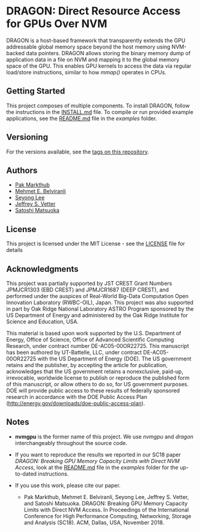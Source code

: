 # DRAGON: Direct Resource Access for GPUs Over NVM

DRAGON is a host-based framework that transparently extends the GPU addressable
global memory space beyond the host memory using NVM-backed data pointers.
DRAGON allows storing the binary memory dump of application data in a file on
NVM and mapping it to the global memory space of the GPU. This enables GPU
kernels to access the data via regular load/store instructions, similar to how
*mmap()* operates in CPUs.

## Getting Started

This project composes of multiple components. To install DRAGON, follow the
instructions in the [INSTALL.md](INSTALL.md) file. To compile or run provided
example applications, see the [README.md](examples/README.md) file in the
*examples* folder.

## Versioning

For the versions available, see the [tags on this repository](https://github.com/pakmarkthub/dragon/tags). 

## Authors

* [Pak Markthub](https://www.linkedin.com/in/pakmarkthub)
* [Mehmet E. Belviranli](https://ft.ornl.gov/~belviranli/)
* [Seyong Lee](https://ft.ornl.gov/~lees2/)
* [Jeffrey S. Vetter](https://ft.ornl.gov/~vetter/)
* [Satoshi Matsuoka](http://www.r-ccs.riken.jp/en/overview/leadership.html)

## License

This project is licensed under the MIT License - see the [LICENSE](LICENSE) file for details

## Acknowledgments

This project was partially supported by JST CREST Grant Numbers JPMJCR1303
(EBD CREST) and JPMJCR1687 (DEEP CREST), and performed under the auspices of
Real-World Big-Data Computation Open Innovation Laboratory (RWBC-OIL), Japan.
This project was also supported in part by Oak Ridge National Laboratory ASTRO
Program sponsored by the US Department of Energy and administered by the Oak
Ridge Institute for Science and Education, USA. 

This material is based upon work supported by the U.S. Department of Energy,
Office of Science, Office of Advanced Scientific Computing Research, under
contract number DE-AC05-00OR22725. This manuscript has been authored by
UT-Battelle, LLC, under contract DE-AC05-00OR22725 with the US Department of
Energy (DOE). The US government retains and the publisher, by accepting the
article for publication, acknowledges that the US government retains a
nonexclusive, paid-up, irrevocable, worldwide license to publish or reproduce
the published form of this manuscript, or allow others to do so, for US
government purposes. DOE will provide public access to these results of
federally sponsored research in accordance with the DOE Public Access Plan
(http://energy.gov/downloads/doe-public-access-plan).

## Notes

* **nvmgpu** is the former name of this project. We use *nvmgpu* and *dragon*
interchangeably throughout the source code.

* If you want to reproduce the results we reported in our SC18 paper *DRAGON:
Breaking GPU Memory Capacity Limits with Direct NVM Access*, look at the
[README.md](examples/README.md) file in the *examples* folder for the
up-to-dated instructions.

* If you use this work, please cite our paper.

    * Pak Markthub, Mehmet E. Belviranli, Seyong Lee, Jeffrey S. Vetter, and Satoshi
Matsuoka. DRAGON: Breaking GPU Memory Capacity Limits with Direct NVM Access. In
Proceedings of the International Conference for High Performance Computing,
Networking, Storage and Analysis (SC18). ACM, Dallas, USA, November 2018.
